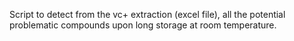 Script to detect from the vc+ extraction (excel file), all the potential problematic compounds upon long storage at room temperature.
